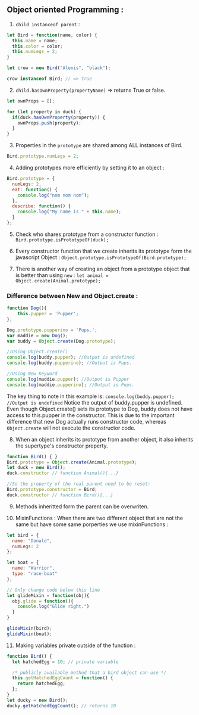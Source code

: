 ## Object oriented Programming : 

1. `child instanceof parent` :
```javascript
let Bird = function(name, color) {
  this.name = name;
  this.color = color;
  this.numLegs = 2;
}

let crow = new Bird("Alexis", "black");

crow instanceof Bird; // => true
```

2. `child.hasOwnProperty(propertyName)` => returns True or false.
```javascript
let ownProps = [];

for (let property in duck) {
  if(duck.hasOwnProperty(property)) {
    ownProps.push(property);
  }
}
```
3. Properties in the `prototype` are shared among ALL instances of Bird.
```javascript
Bird.prototype.numLegs = 2; 
```
4. Adding prototypes more efficiently by setting it to an object : 
```javascript
Bird.prototype = {
  numLegs: 2, 
  eat: function() {
    console.log("nom nom nom");
  },
  describe: function() {
    console.log("My name is " + this.name);
  }
};
```
5. Check who shares prototype from a constructor function : 
`Bird.prototype.isPrototypeOf(duck);`

6. Every constructor function that we create inherits its prototype form the javascript Object :
`Object.prototype.isPrototypeOf(Bird.prototype);`

7. There is another way of creating an object from a prototype object that is better than using `new` :
`let animal = Object.create(Animal.prototype);`

### Difference between New and Object.create :
```javascript 
function Dog(){
    this.pupper = 'Pupper';
};

Dog.prototype.pupperino = 'Pups.';
var maddie = new Dog();
var buddy = Object.create(Dog.prototype);

//Using Object.create()
console.log(buddy.pupper); //Output is undefined
console.log(buddy.pupperino); //Output is Pups.

//Using New Keyword
console.log(maddie.pupper); //Output is Pupper
console.log(maddie.pupperino); //Output is Pups.
```

The key thing to note in this example is:
`console.log(buddy.pupper); //Output is undefined`
Notice the output of buddy.pupper is undefined. Even though Object.create() sets its prototype to Dog, buddy does not have access to this.pupper in the constructor. This is due to the important difference that new Dog actually runs constructor code, whereas `Object.create` will not execute the constructor code.

8. When an object inherits its prototype from another object, it also inherits the supertype's constructor property.
```javascript
function Bird() { }
Bird.prototype = Object.create(Animal.prototype);
let duck = new Bird();
duck.constructor // function Animal(){...}

//So the property of the real parent need to be reset: 
Bird.prototype.constructor = Bird;
duck.constructor // function Bird(){...}
```

9. Methods inheritted form the parent can be overwriten.

10. MixinFunctions : When there are two different object that are not the same but have some same porperties we use mixinFunctions : 
```javascript
let bird = {
  name: "Donald",
  numLegs: 2
};

let boat = {
  name: "Warrior",
  type: "race-boat"
};

// Only change code below this line
let glideMixin = function(obj){
  obj.glide = function(){
    console.log("Glide right.")
  }
}

glideMixin(bird);
glideMixin(boat);
```

11. Making variables private outside of the function :
```javascript
function Bird() {
  let hatchedEgg = 10; // private variable

  /* publicly available method that a bird object can use */
  this.getHatchedEggCount = function() { 
    return hatchedEgg;
  };
}
let ducky = new Bird();
ducky.getHatchedEggCount(); // returns 10
```